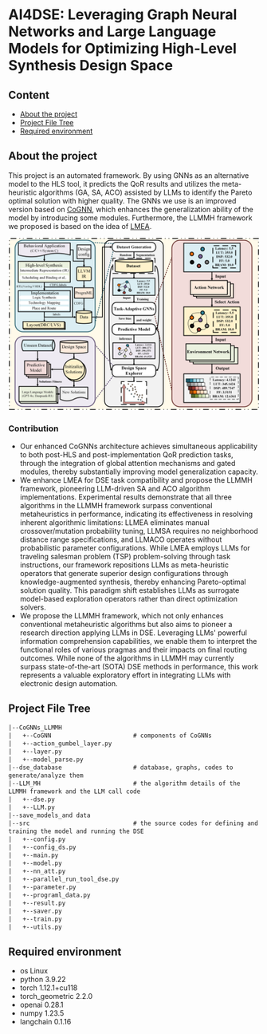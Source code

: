 # AI4DSE: Leveraging Graph Neural Networks and Large Language Models for Optimizing High-Level Synthesis Design Space  

## Content
- [About the project](#jump1)
- [Project File Tree](#jump2)
- [Required environment](#jump3)

## <span id="jump1">About the project</span>

This project is an automated framework. By using GNNs as an alternative model to the HLS tool, it predicts the QoR results and utilizes the meta-heuristic algorithms (GA, SA, ACO) assisted by LLMs to identify the Pareto optimal solution with higher quality. The GNNs we use is an improved version based on [CoGNN](https://github.com/benfinkelshtein/CoGNN), which enhances the generalization ability of the model by introducing some modules. Furthermore, the LLMMH framework we proposed is based on the idea of [LMEA](https://github.com/cschen1205/LMEA). 

![The framework of CoGNNs_LLMMH](framework.jpeg)

### Contribution
- Our enhanced CoGNNs architecture achieves simultaneous applicability to both post-HLS and post-implementation QoR prediction tasks, through the integration of global attention mechanisms and gated modules, thereby substantially improving model generalization capacity.
- We enhance LMEA for DSE task compatibility and propose the LLMMH framework, pioneering LLM-driven SA and ACO algorithm implementations. Experimental results demonstrate that all three algorithms in the LLMMH framework surpass conventional metaheuristics in performance, indicating its effectiveness in resolving inherent algorithmic limitations: LLMEA eliminates manual crossover/mutation probability tuning, LLMSA requires no neighborhood distance range specifications, and LLMACO operates without probabilistic parameter configurations. While LMEA employs LLMs for traveling salesman problem (TSP) problem-solving through task instructions, our framework repositions LLMs as meta-heuristic operators that generate superior design configurations through knowledge-augmented synthesis, thereby enhancing Pareto-optimal solution quality. This paradigm shift establishes LLMs as surrogate model-based exploration operators rather than direct optimization solvers.
- We propose the LLMMH framework, which not only enhances conventional metaheuristic algorithms but also aims to pioneer a research direction applying LLMs in DSE. Leveraging LLMs' powerful information comprehension capabilities, we enable them to interpret the functional roles of various pragmas and their impacts on final routing outcomes. While none of the algorithms in LLMMH may currently surpass state-of-the-art (SOTA) DSE methods in performance, this work represents a valuable exploratory effort in integrating LLMs with electronic design automation.

## <span id="jump2">Project File Tree</span>
```
|--CoGNNs_LLMMH
|   +--CoGNN                       # components of CoGNNs
|   +--action_gumbel_layer.py
|   +--layer.py
|   +--model_parse.py
|--dse_database                    # database, graphs, codes to generate/analyze them
|--LLM_MH                          # the algorithm details of the LLMMH framework and the LLM call code
|   +--dse.py
|   +--LLM.py
|--save_models_and data
|--src                             # the source codes for defining and training the model and running the DSE
|   +--config.py
|   +--config_ds.py
|   +--main.py
|   +--model.py
|   +--nn_att.py
|   +--parallel_run_tool_dse.py
|   +--parameter.py
|   +--programl_data.py
|   +--result.py
|   +--saver.py
|   +--train.py
|   +--utils.py
```

## <span id="jump3">Required environment</span>
- os Linux
- python 3.9.22
- torch 1.12.1+cu118
- torch_geometric 2.2.0
- openai 0.28.1
- numpy 1.23.5
- langchain 0.1.16
